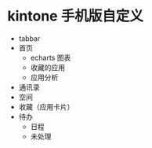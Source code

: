 # kintone 手机版自定义

- tabbar
- 首页
  - echarts 图表
  - 收藏的应用
  - 应用分析
- 通讯录
- 空间
- 收藏（应用卡片）
- 待办
  - 日程
  - 未处理 
